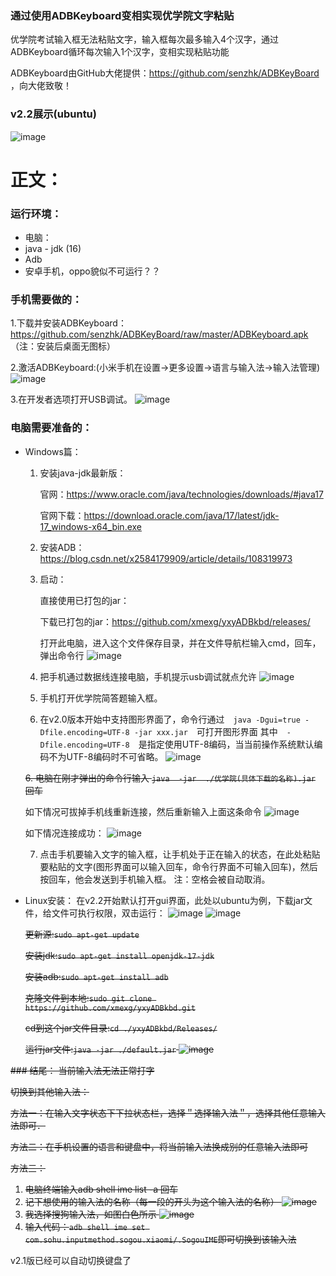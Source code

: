 ### 通过使用ADBKeyboard变相实现优学院文字粘贴 ###
优学院考试输入框无法粘贴文字，输入框每次最多输入4个汉字，通过ADBKeyboard循环每次输入1个汉字，变相实现粘贴功能

ADBKeyboard由GitHub大佬提供：https://github.com/senzhk/ADBKeyBoard ，向大佬致敬！

### v2.2展示(ubuntu)
![image](https://github.com/xmexg/yxyADBkbd/blob/main/files/v2.2_ubuntu.png)

# 正文：

### 运行环境：
- 电脑：
- java - jdk (16)
- Adb
- 安卓手机，oppo貌似不可运行？？



### 手机需要做的：

  1.下载并安装ADBKeyboard：https://github.com/senzhk/ADBKeyBoard/raw/master/ADBKeyboard.apk （注：安装后桌面无图标）

  2.激活ADBKeyboard:(小米手机在设置→更多设置→语言与输入法→输入法管理)
  ![image](https://github.com/xmexg/yxyADBkbd/blob/main/files/phone_keyboard.jpg)

  3.在开发者选项打开USB调试。
  ![image](https://github.com/xmexg/yxyADBkbd/blob/main/files/phone_adb.jpg)

### 电脑需要准备的：
- Windows篇：
  1. 安装java-jdk最新版：
  
      官网：https://www.oracle.com/java/technologies/downloads/#java17
      
      官网下载：https://download.oracle.com/java/17/latest/jdk-17_windows-x64_bin.exe
  2. 安装ADB：https://blog.csdn.net/x2584179909/article/details/108319973
  3. 启动：
  
      直接使用已打包的jar：
      
        下载已打包的jar：https://github.com/xmexg/yxyADBkbd/releases/
        
        打开此电脑，进入这个文件保存目录，并在文件导航栏输入cmd，回车，弹出命令行
        ![image](https://github.com/xmexg/yxyADBkbd/blob/main/files/explorer_cmd.png)

   4. 把手机通过数据线连接电脑，手机提示usb调试就点允许
      ![image](https://github.com/xmexg/yxyADBkbd/blob/main/files/phone_usb.jpg)
      
   5. 手机打开优学院简答题输入框。
   
   6. 在v2.0版本开始中支持图形界面了，命令行通过　`java -Dgui=true -Dfile.encoding=UTF-8 -jar xxx.jar`　可打开图形界面
      其中　`-Dfile.encoding=UTF-8`　是指定使用UTF-8编码，当当前操作系统默认编码不为UTF-8编码时不可省略。
      ![image](https://github.com/xmexg/yxyADBkbd/blob/main/files/v2.0GUI.png)
      
   <strike>6. 电脑在刚才弹出的命令行输入 `java  -jar  ./优学院(具体下载的名称).jar` 回车</strike>
   
     如下情况可拔掉手机线重新连接，然后重新输入上面这条命令
      ![image](https://github.com/xmexg/yxyADBkbd/blob/main/files/cannotconnect.png)
      
     如下情况连接成功：
      ![image](https://github.com/xmexg/yxyADBkbd/blob/main/files/connect.png)

   7. 点击手机要输入文字的输入框，让手机处于正在输入的状态，在此处粘贴要粘贴的文字(图形界面可以输入回车，命令行界面不可输入回车)，然后按回车，他会发送到手机输入框。
      注：空格会被自动取消。
      
   



- Linux安装：
  在v2.2开始默认打开gui界面，此处以ubuntu为例，下载jar文件，给文件可执行权限，双击运行：
  ![image](https://github.com/xmexg/yxyADBkbd/blob/main/files/error_Executable.png)
  ![image](https://github.com/xmexg/yxyADBkbd/blob/main/files/solve_error_Executable.png)
  
  <strike>更新源:`sudo apt-get update`
  
  安装jdk:`sudo apt-get install openjdk-17-jdk` 
  
  
  安装adb:`sudo apt-get install adb`
  
  克隆文件到本地:`sudo git clone https://github.com/xmexg/yxyADBkbd.git`
  
  cd到这个jar文件目录:`cd ./yxyADBkbd/Releases/`
  
  运行jar文件:`java -jar ./default.jar`
  ![image](https://github.com/xmexg/yxyADBkbd/blob/main/files/linux_jar.png)</strike>

<strike>### 结尾：
  当前输入法无法正常打字
  
  切换到其他输入法：

  方法一：在输入文字状态下下拉状态栏，选择＂选择输入法＂，选择其他任意输入法即可．
  
  方法二：在手机设置的语言和键盘中，将当前输入法换成别的任意输入法即可
  
  方法三：
  1. 电脑终端输入adb shell ime list -a 回车    
  2. 记下想使用的输入法的名称（每一段的开头为这个输入法的名称）
   ![image](https://github.com/xmexg/yxyADBkbd/blob/main/files/imelist.png)
  3.  我选择搜狗输入法，如图白色所示
   ![image](https://github.com/xmexg/yxyADBkbd/blob/main/files/imeset.png)
  4. 输入代码：`adb shell ime set com.sohu.inputmethod.sogou.xiaomi/.SogouIME`即可切换到该输入法</strike>
  
  v2.1版已经可以自动切换键盘了




